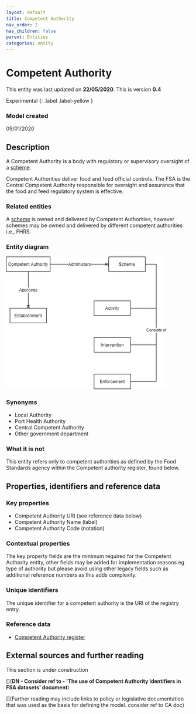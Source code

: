 ```yaml
---
layout: default
title: Competent Authority
nav_order: 2
has_children: false
parent: Entities
categories: entity
---
```

# Competent Authority

This entity was last updated on **22/05/2020**. This is version **0.4**

Experimental
{: .label .label-yellow }

### Model created
09/01/2020

## Description
A Competent Authority is a body with regulatory or supervisory oversight of a [scheme](/enterprise-data-models/entities/scheme.html).

Competent Authorities deliver food and feed official controls. The FSA is the Central Competent Authority responsible for oversight and assurance that the food and feed regulatory system is effective.

### Related entities
A [scheme](/enterprise-data-models/entities/scheme.html) is owned and delivered by Competent Authorities, however schemes may be owned and delivered by different competent authorities i.e., FHRS.

### Entity diagram
![Competent Authority](docs/entities/diagrams/CompetentAuthority.png)

### Synonyms
*   Local Authority
*   Port Health Authority
*   Central Competent Authority
*   Other government department

### What it is not
This entity refers only to competent authorities as defined by the Food Standards agency within the Competent authority register, found below.

## Properties, identifiers and reference data

### Key properties

*   Competent Authority URI (see reference data below)
*   Competent Authority Name (label)
*   Competent Authority Code (notation)

### Contextual properties
The key property fields are the minimum required for the Competent Authority entity, other fields may be added for implementation reasons eg type of authority but please avoid using other legacy fields such as additional reference numbers as this adds complexity.

### Unique identifiers
The unique identifier for a competent authority is the URI of the registry entry.

### Reference data
*   [Competent Authority register](https://data.food.gov.uk/codes/reference-number/_authority)

## External sources and further reading
This section is under construction

[](**DN - Consider ref to - 'The use of Competent Authority Identifiers in FSA datasets' document**)

[](Further reading may include links to policy or legislative documentation that was used as the basis for defining the model.
consider ref to CA doc)

